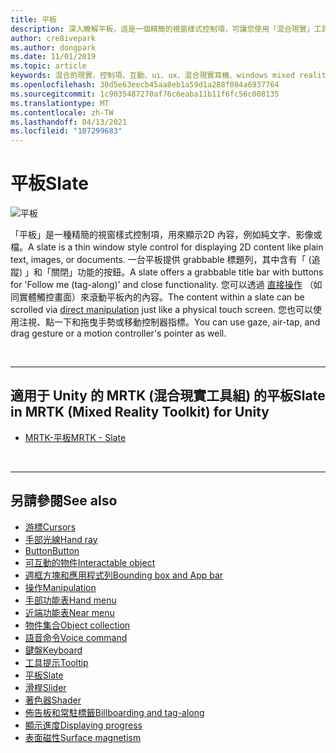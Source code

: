 ```yaml
---
title: 平板
description: 深入瞭解平板，這是一個精簡的視窗樣式控制項，可讓您使用「混合現實」工具組來顯示2D 內容。
author: cre8ivepark
ms.author: dongpark
ms.date: 11/01/2019
ms.topic: article
keywords: 混合的現實、控制項、互動、ui、ux、混合現實耳機、windows mixed reality 耳機、虛擬實境耳機、HoloLens、平板、MRTK、混合現實工具組
ms.openlocfilehash: 30d5e63eecb45aa8eb1a59d1a288f084a6937764
ms.sourcegitcommit: 1c9035487270af76c6eaba11b11f6fc56c008135
ms.translationtype: MT
ms.contentlocale: zh-TW
ms.lasthandoff: 04/13/2021
ms.locfileid: "107299683"
---
```

# <a name="slate"></a><span data-ttu-id="1b5bc-104">平板</span><span class="sxs-lookup"><span data-stu-id="1b5bc-104">Slate</span></span>

![平板](images/UX_Hero_Slate.jpg)

<span data-ttu-id="1b5bc-106">「平板」是一種精簡的視窗樣式控制項，用來顯示2D 內容，例如純文字、影像或檔。</span><span class="sxs-lookup"><span data-stu-id="1b5bc-106">A slate is a thin window style control for displaying 2D content like plain text, images, or documents.</span></span> <span data-ttu-id="1b5bc-107">一台平板提供 grabbable 標題列，其中含有「 (追蹤) 」和「關閉」功能的按鈕。</span><span class="sxs-lookup"><span data-stu-id="1b5bc-107">A slate offers a grabbable title bar with buttons for 'Follow me (tag-along)' and close functionality.</span></span> <span data-ttu-id="1b5bc-108">您可以透過 [直接操作](direct-manipulation.md#2d-slate-interaction) （如同實體觸控畫面）來滾動平板內的內容。</span><span class="sxs-lookup"><span data-stu-id="1b5bc-108">The content within a slate can be scrolled via [direct manipulation](direct-manipulation.md#2d-slate-interaction) just like a physical touch screen.</span></span> <span data-ttu-id="1b5bc-109">您也可以使用注視、點一下和拖曳手勢或移動控制器指標。</span><span class="sxs-lookup"><span data-stu-id="1b5bc-109">You can use gaze, air-tap, and drag gesture or a motion controller's pointer as well.</span></span>

<br>

---

## <a name="slate-in-mrtk-mixed-reality-toolkit-for-unity"></a><span data-ttu-id="1b5bc-110">適用于 Unity 的 MRTK (混合現實工具組) 的平板</span><span class="sxs-lookup"><span data-stu-id="1b5bc-110">Slate in MRTK (Mixed Reality Toolkit) for Unity</span></span>

* [<span data-ttu-id="1b5bc-111">MRTK-平板</span><span class="sxs-lookup"><span data-stu-id="1b5bc-111">MRTK - Slate</span></span>](https://docs.microsoft.com/windows/mixed-reality/mrtk-unity/features/ux-building-blocks/slate)

<br>

---

## <a name="see-also"></a><span data-ttu-id="1b5bc-112">另請參閱</span><span class="sxs-lookup"><span data-stu-id="1b5bc-112">See also</span></span>

* [<span data-ttu-id="1b5bc-113">游標</span><span class="sxs-lookup"><span data-stu-id="1b5bc-113">Cursors</span></span>](cursors.md)
* [<span data-ttu-id="1b5bc-114">手部光線</span><span class="sxs-lookup"><span data-stu-id="1b5bc-114">Hand ray</span></span>](point-and-commit.md)
* [<span data-ttu-id="1b5bc-115">Button</span><span class="sxs-lookup"><span data-stu-id="1b5bc-115">Button</span></span>](button.md)
* [<span data-ttu-id="1b5bc-116">可互動的物件</span><span class="sxs-lookup"><span data-stu-id="1b5bc-116">Interactable object</span></span>](interactable-object.md)
* [<span data-ttu-id="1b5bc-117">週框方塊和應用程式列</span><span class="sxs-lookup"><span data-stu-id="1b5bc-117">Bounding box and App bar</span></span>](app-bar-and-bounding-box.md)
* [<span data-ttu-id="1b5bc-118">操作</span><span class="sxs-lookup"><span data-stu-id="1b5bc-118">Manipulation</span></span>](direct-manipulation.md)
* [<span data-ttu-id="1b5bc-119">手部功能表</span><span class="sxs-lookup"><span data-stu-id="1b5bc-119">Hand menu</span></span>](hand-menu.md)
* [<span data-ttu-id="1b5bc-120">近端功能表</span><span class="sxs-lookup"><span data-stu-id="1b5bc-120">Near menu</span></span>](near-menu.md)
* [<span data-ttu-id="1b5bc-121">物件集合</span><span class="sxs-lookup"><span data-stu-id="1b5bc-121">Object collection</span></span>](object-collection.md)
* [<span data-ttu-id="1b5bc-122">語音命令</span><span class="sxs-lookup"><span data-stu-id="1b5bc-122">Voice command</span></span>](voice-input.md)
* [<span data-ttu-id="1b5bc-123">鍵盤</span><span class="sxs-lookup"><span data-stu-id="1b5bc-123">Keyboard</span></span>](keyboard.md)
* [<span data-ttu-id="1b5bc-124">工具提示</span><span class="sxs-lookup"><span data-stu-id="1b5bc-124">Tooltip</span></span>](tooltip.md)
* [<span data-ttu-id="1b5bc-125">平板</span><span class="sxs-lookup"><span data-stu-id="1b5bc-125">Slate</span></span>](slate.md)
* [<span data-ttu-id="1b5bc-126">滑桿</span><span class="sxs-lookup"><span data-stu-id="1b5bc-126">Slider</span></span>](slider.md)
* [<span data-ttu-id="1b5bc-127">著色器</span><span class="sxs-lookup"><span data-stu-id="1b5bc-127">Shader</span></span>](shader.md)
* [<span data-ttu-id="1b5bc-128">佈告板和常駐標籤</span><span class="sxs-lookup"><span data-stu-id="1b5bc-128">Billboarding and tag-along</span></span>](billboarding-and-tag-along.md)
* [<span data-ttu-id="1b5bc-129">顯示進度</span><span class="sxs-lookup"><span data-stu-id="1b5bc-129">Displaying progress</span></span>](progress.md)
* [<span data-ttu-id="1b5bc-130">表面磁性</span><span class="sxs-lookup"><span data-stu-id="1b5bc-130">Surface magnetism</span></span>](surface-magnetism.md)
